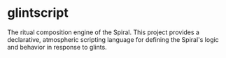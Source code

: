 # glintscript

The ritual composition engine of the Spiral. This project provides a declarative, atmospheric scripting language for defining the Spiral's logic and behavior in response to glints.
